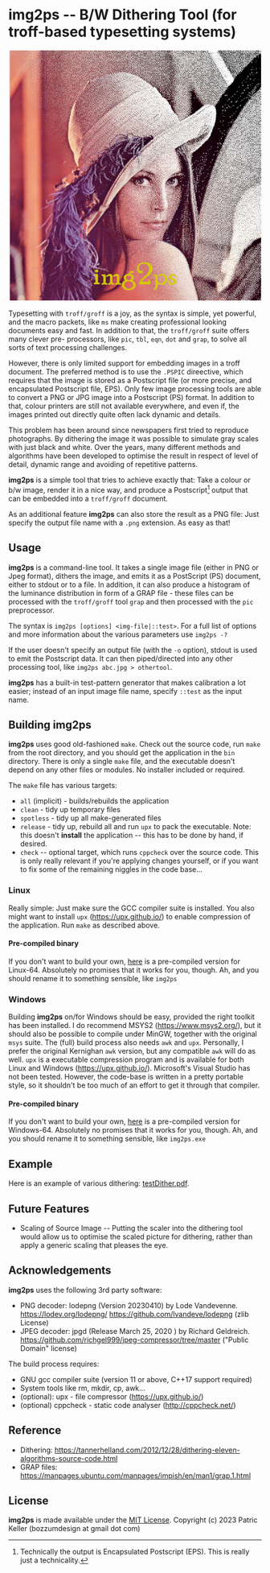 
# img2ps -- B/W Dithering Tool (for  troff-based typesetting systems)
<p align="center"><img src="logo.jpg" /></p>

Typesetting with `troff/groff` is a joy, as the syntax is simple, yet powerful, and
the macro packets, like `ms` make creating professional looking documents easy
and fast. In addition to that, the `troff/groff` suite offers many clever pre-
processors, like `pic`, `tbl`, `eqn`, `dot` and `grap`, to solve all sorts of
text processing challenges.

However, there is only limited support for embedding images in a troff document.
The preferred method is to use the `.PSPIC` direective, which requires that the
image is stored as a Postscript file (or more precise, and encapsulated Postscript
file, EPS). Only few image processing tools are able to convert a PNG or JPG image
into a Postscript (PS) format. In addition to that, colour printers are still
not available everywhere, and even if, the images printed out directly quite
often lack dynamic and details.

This problem has been around since newspapers first tried to reproduce photographs.
By dithering the image it was possible to simulate gray scales with just black
and white. Over the years, many different methods and algorithms have been developed
to optimise the result in respect of level of detail, dynamic range and avoiding
of repetitive patterns.

**img2ps** is a simple tool that tries to achieve exactly that: Take a
colour or b/w image, render it in a nice way, and produce a Postscript[^1] output
that can be embedded into a `troff/groff` document.

As an additional feature **img2ps** can also store the result as a PNG file: Just
specify the output file name with a `.png` extension. As easy as that!

[^1]: Technically the output is Encapsulated Postscript (EPS). This is really
just a technicality.

## Usage
**img2ps** is a command-line tool. It takes a single image file (either in PNG or Jpeg
format), dithers the image, and emits it as a PostScript (PS) document, either to
stdout or to a file.
In addition, it can also produce a histogram of the luminance distribution in
form of a GRAP file - these files can be processed with the `troff/groff` tool
`grap` and then processed with the `pic` preprocessor.

The syntax is `img2ps [options] <img-file|::test>`.
For a full list of options and more information about the various parameters
use `img2ps -?`

If the user doesn't specify an output file (with the `-o` option), stdout is
used to emit the Postscript data. It can then piped/directed into any other
processing tool, like `img2ps abc.jpg > othertool`.

**img2ps** has a built-in test-pattern generator that makes calibration a lot
easier; instead of an input image file name, specify `::test` as the input name.

## Building img2ps
**img2ps** uses good old-fashioned `make`. Check out the source code, run `make`
from the root directory, and you should get the application in the `bin` directory.
There is only a single `make` file, and the executable doesn't depend on any
other files or modules. No installer included or required.

The `make` file has various targets:
* `all` (implicit) - builds/rebuilds the application
* `clean` - tidy up temporary files
* `spotless` - tidy up all make-generated files
* `release` - tidy up, rebuild all and run `upx` to pack the executable. Note:
this doesn't **install** the application -- this has to be done by hand, if desired.
* `check` -- optional target, which runs `cppcheck` over the source code. This is
only really relevant if you're applying changes yourself, or if you want to fix
some of the remaining niggles in the code base...

### Linux
Really simple: Just make sure the GCC compiler suite is installed. You also might
want to install `upx` (https://upx.github.io/) to enable compression of the application.
Run `make` as described above.

#### Pre-compiled binary
If you don't want to build your own, [here](rel/img2ps-1.0.0.lin64) is a
pre-compiled version for Linux-64.
Absolutely no promises that it works for you, though.  Ah, and you should rename
it to something sensible, like `img2ps`

### Windows
Building **img2ps** on/for Windows should be easy, provided the right toolkit has been
installed. I do recommend MSYS2 (https://www.msys2.org/), but it should also be
possible to compile under MinGW, together with the original `msys` suite.
The (full) build process also needs `awk` and `upx`. Personally, I prefer the
original Kernighan `awk` version, but any compatible `awk` will do as well.
`upx` is a executable compression program and is available for both Linux and
Windows (https://upx.github.io/).
Microsoft's Visual Studio has not been tested. However, the code-base is written
in a pretty portable style, so it shouldn't be too much of an effort to get it
through that compiler.

#### Pre-compiled binary
If you don't want to build your own, [here](rel/img2ps-1.0.0.win64.exe) is a
pre-compiled version for Windows-64.
Absolutely no promises that it works for you, though. Ah, and you should rename
it to something sensible, like `img2ps.exe`

## Example
Here is an example of various dithering: [testDither.pdf](testDither.pdf).

## Future Features
* Scaling of Source Image -- Putting the scaler into the dithering tool would
allow us to optimise the scaled picture for dithering, rather than apply a generic
scaling that pleases the eye.

## Acknowledgements
**img2ps** uses the following 3rd party software:
* PNG decoder: lodepng (Version 20230410) by Lode Vandevenne.
https://lodev.org/lodepng/ https://github.com/lvandeve/lodepng (zlib License)
* JPEG decoder: jpgd (Release March 25, 2020 ) by Richard Geldreich.
https://github.com/richgel999/jpeg-compressor/tree/master ("Public Domain" license)

The build process requires:
* GNU gcc compiler suite (version 11 or above, C++17 support required)
* System tools like rm, mkdir, cp, awk...
* (optional): upx - file compressor (https://upx.github.io/)
* (optional) cppcheck -  static code analyser (http://cppcheck.net/)

## Reference
* Dithering: https://tannerhelland.com/2012/12/28/dithering-eleven-algorithms-source-code.html
* GRAP files: https://manpages.ubuntu.com/manpages/impish/en/man1/grap.1.html

## License
**img2ps** is made available under the [MIT License](LICENSE).
Copyright (c) 2023 Patric Keller (bozzumdesign at gmail dot com)
